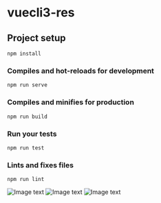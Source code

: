 # vuecli3-res

## Project setup
```
npm install
```

### Compiles and hot-reloads for development
```
npm run serve
```

### Compiles and minifies for production
```
npm run build
```

### Run your tests
```
npm run test
```

### Lints and fixes files
```
npm run lint
```
![Image text](https://ibb.co/gj9nY89)
![Image text](https://ibb.co/3Y0Btfv)
![Image text](https://ibb.co/sP5Tmkz)
